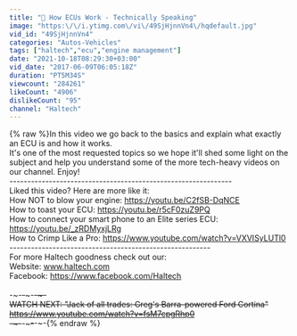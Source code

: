 ```yaml
---
title: "💬 How ECUs Work - Technically Speaking"
image: "https:\/\/i.ytimg.com\/vi\/49SjHjnnVn4\/hqdefault.jpg"
vid_id: "49SjHjnnVn4"
categories: "Autos-Vehicles"
tags: ["haltech","ecu","engine management"]
date: "2021-10-18T08:29:30+03:00"
vid_date: "2017-06-09T06:05:18Z"
duration: "PT5M34S"
viewcount: "284261"
likeCount: "4906"
dislikeCount: "95"
channel: "Haltech"
---
```

{% raw %}In this video we go back to the basics and explain what exactly an ECU is and how it works. <br />It's one of the most requested topics so we hope it'll shed some light on the subject and help you understand some of the more tech-heavy videos on our channel. Enjoy!<br />--------------------------------------------------------------<br />Liked this video? Here are more like it:<br />How NOT to blow your engine: <a rel="nofollow" target="blank" href="https://youtu.be/C2fSB-DqNCE">https://youtu.be/C2fSB-DqNCE</a><br />How to toast your ECU: <a rel="nofollow" target="blank" href="https://youtu.be/r5cF0zuZ9PQ">https://youtu.be/r5cF0zuZ9PQ</a><br />How to connect your smart phone to an Elite series ECU: <a rel="nofollow" target="blank" href="https://youtu.be/_zRDMyxjLRg">https://youtu.be/_zRDMyxjLRg</a><br />How to Crimp Like a Pro: <a rel="nofollow" target="blank" href="https://www.youtube.com/watch?v=VXVISyLUTl0">https://www.youtube.com/watch?v=VXVISyLUTl0</a><br />----------------------------------------­----------------<br />For more Haltech goodness check out our:<br />Website: www.haltech.com<br />Facebook: <a rel="nofollow" target="blank" href="https://www.facebook.com/Haltech">https://www.facebook.com/Haltech</a><br /><br />-~-~~-~~~-~~-~-<br />WATCH NEXT: &quot;Jack of all trades: Greg's Barra-powered Ford Cortina&quot; <br /><a rel="nofollow" target="blank" href="https://www.youtube.com/watch?v=fsM7cpgRhp0">https://www.youtube.com/watch?v=fsM7cpgRhp0</a><br />-~-~~-~~~-~~-~-{% endraw %}

